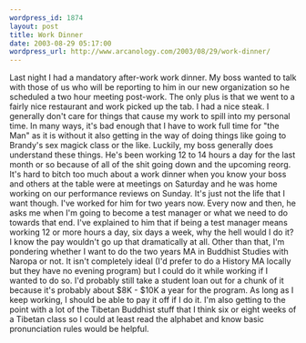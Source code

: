 ```yaml
--- 
wordpress_id: 1874
layout: post
title: Work Dinner
date: 2003-08-29 05:17:00
wordpress_url: http://www.arcanology.com/2003/08/29/work-dinner/
---
```

Last night I had a mandatory after-work work dinner. My boss wanted to talk with those of us who will be reporting to him in our new organization so he scheduled a two hour meeting post-work. The only plus is that we went to a fairly nice restaurant and work picked up the tab. I had a nice steak. I generally don&apos;t care for things that cause my work to spill into my personal time. In many ways, it&apos;s bad enough that I have to work full time for "the Man" as it is without it also getting in the way of doing things like going to Brandy&apos;s sex magick class or the like. Luckily, my boss generally does understand these things. He&apos;s been working 12 to 14 hours a day for the last month or so because of all of the shit going down and the upcoming reorg. It&apos;s hard to bitch too much about a work dinner when you know your boss and others at the table were at meetings on Saturday and he was home working on our performance reviews on Sunday. It&apos;s just not the life that I want though. I&apos;ve worked for him for two years now. Every now and then, he asks me when I&apos;m going to become a test manager or what we need to do towards that end. I&apos;ve explained to him that if being a test manager means working 12 or more hours a day, six days a week, why the hell would I do it? I know the pay wouldn&apos;t go up that dramatically at all. Other than that, I&apos;m pondering whether I want to do the two years MA in Buddhist Studies with Naropa or not. It isn&apos;t completely ideal (I&apos;d prefer to do a History MA locally but they have no evening program) but I could do it while working if I wanted to do so. I&apos;d probably still take a student loan out for a chunk of it because it&apos;s probably about $8K - $10K a year for the program. As long as I keep working, I should be able to pay it off if I do it. I&apos;m also getting to the point with a lot of the Tibetan Buddhist stuff that I think six or eight weeks of a Tibetan class so I could at least read the alphabet and know basic pronunciation rules would be helpful.